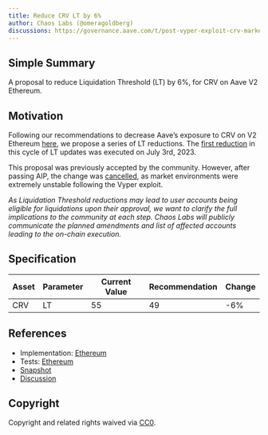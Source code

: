 ```yaml
---
title: Reduce CRV LT by 6%
author: Chaos Labs (@omeragoldberg)
discussions: https://governance.aave.com/t/post-vyper-exploit-crv-market-update-and-recommendations/14214/43
---
```


## Simple Summary

A proposal to reduce Liquidation Threshold (LT) by 6%, for CRV on Aave V2 Ethereum.

## Motivation

Following our recommendations to decrease Aave’s exposure to CRV on V2 Ethereum [here](https://governance.aave.com/t/gauntlet-recommendation-to-freeze-crv-and-set-crv-ltv-0-on-aave-v2/13644/31), we propose a series of LT reductions. The [first reduction](https://app.aave.com/governance/proposal/255/) in this cycle of LT updates was executed on July 3rd, 2023.

This proposal was previously accepted by the community. However, after passing AIP, the change was [cancelled](https://governance.aave.com/t/arfc-chaos-labs-risk-parameter-updates-crv-aave-v2-ethereum-2023-07-10/13952/12), as market environments were extremely unstable following the Vyper exploit.

_As Liquidation Threshold reductions may lead to user accounts being eligible for liquidations upon their approval, we want to clarify the full implications to the community at each step. Chaos Labs will publicly communicate the planned amendments and list of affected accounts leading to the on-chain execution._

## Specification

| Asset | Parameter | Current Value | Recommendation | Change |
| ----- | --------- | ------------- | -------------- | ------ |
| CRV   | LT        | 55            | 49             | -6%    |

## References

- Implementation: [Ethereum](https://github.com/bgd-labs/aave-proposals/blob/main/src/AaveV2_Eth_CRVLTUpdate_20230806/AaveV2_Eth_CRVLTUpdate_20230806.sol)
- Tests: [Ethereum](https://github.com/bgd-labs/aave-proposals/blob/main/src/AaveV2_Eth_CRVLTUpdate_20230806/AaveV2_Eth_CRVLTUpdate_20230806.t.sol)
- [Snapshot](https://snapshot.org/#/aave.eth/proposal/0x8b992ee05d9e87ef0dab2cb7178c24f7b4b6f5d79561ad33298550b3c8d9fe89)
- [Discussion](https://governance.aave.com/t/post-vyper-exploit-crv-market-update-and-recommendations/14214/43)

## Copyright

Copyright and related rights waived via [CC0](https://creativecommons.org/publicdomain/zero/1.0/).
